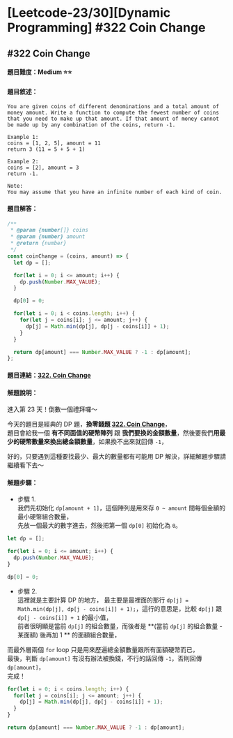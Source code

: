 # [Leetcode-23/30][Dynamic Programming] #322 Coin Change

## #322 Coin Change

#### 題目難度：Medium :star::star:
#### 題目敘述：
```
You are given coins of different denominations and a total amount of money amount. Write a function to compute the fewest number of coins that you need to make up that amount. If that amount of money cannot be made up by any combination of the coins, return -1.

Example 1:
coins = [1, 2, 5], amount = 11
return 3 (11 = 5 + 5 + 1)

Example 2:
coins = [2], amount = 3
return -1.

Note:
You may assume that you have an infinite number of each kind of coin.
```
#### 題目解答：
```javascript
/**
 * @param {number[]} coins
 * @param {number} amount
 * @return {number}
 */
const coinChange = (coins, amount) => {
  let dp = [];

  for(let i = 0; i <= amount; i++) {
    dp.push(Number.MAX_VALUE);
  }

  dp[0] = 0;

  for(let i = 0; i < coins.length; i++) {
    for(let j = coins[i]; j <= amount; j++) {
      dp[j] = Math.min(dp[j], dp[j - coins[i]] + 1);
    }
  }

  return dp[amount] === Number.MAX_VALUE ? -1 : dp[amount];
};
```
#### 題目連結：[322. Coin Change](https://leetcode.com/problems/coin-change/)
#### 解題說明：
進入第 23 天！倒數一個禮拜囉～  

今天的題目是經典的 DP 題，**換零錢題 [322. Coin Change](https://leetcode.com/problems/coin-change/)**，  
題目會給我一個 **有不同面值的硬幣陣列** 跟 **我們要換的金額數量**，然後要我們**用最少的硬幣數量來換出總金額數量**，如果換不出來就回傳 `-1`，  

好的，只要遇到這種要找最少、最大的數量都有可能用 DP 解決，詳細解題步驟請繼續看下去～  

#### 解題步驟：
- 步驟 1.  
我們先初始化 `dp[amount + 1]`，這個陣列是用來存 `0 ~ amount` 間每個金額的最小硬幣組合數量，  
先放一個最大的數字進去，然後把第一個 `dp[0]` 初始化為 `0`。  

```javascript
let dp = [];

for(let i = 0; i <= amount; i++) {
  dp.push(Number.MAX_VALUE);
}

dp[0] = 0;
```  
- 步驟 2.  
這裡就是主要計算 DP 的地方，
最主要是最裡面的那行 `dp[j] = Math.min(dp[j], dp[j - coins[i]] + 1);`，這行的意思是，比較 `dp[j]` 跟 `dp[j - coins[i]] + 1` 的最小值，  
前者很明顯是當前 `dp[j]` 的組合數量，而後者是 **(當前 `dp[j]` 的組合數量 - 某面額) 後再加 1 ** 的面額組合數量，  

而最外層兩個 `for` loop 只是用來歷遍總金額數量跟所有面額硬幣而已，  
最後，判斷 `dp[amount]` 有沒有辦法被換錢，不行的話回傳 `-1`，否則回傳 `dp[amount]`，  
完成！  

```javascript
for(let i = 0; i < coins.length; i++) {
  for(let j = coins[i]; j <= amount; j++) {
    dp[j] = Math.min(dp[j], dp[j - coins[i]] + 1);
  }
}

return dp[amount] === Number.MAX_VALUE ? -1 : dp[amount];
```
